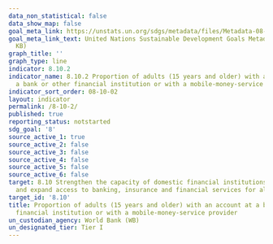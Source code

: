 ```yaml
---
data_non_statistical: false
data_show_map: false
goal_meta_link: https://unstats.un.org/sdgs/metadata/files/Metadata-08-10-02.pdf
goal_meta_link_text: United Nations Sustainable Development Goals Metadata (PDF 210
  KB)
graph_title: ''
graph_type: line
indicator: 8.10.2
indicator_name: 8.10.2 Proportion of adults (15 years and older) with an account at
  a bank or other financial institution or with a mobile-money-service provider
indicator_sort_order: 08-10-02
layout: indicator
permalink: /8-10-2/
published: true
reporting_status: notstarted
sdg_goal: '8'
source_active_1: true
source_active_2: false
source_active_3: false
source_active_4: false
source_active_5: false
source_active_6: false
target: 8.10 Strengthen the capacity of domestic financial institutions to encourage
  and expand access to banking, insurance and financial services for all
target_id: '8.10'
title: Proportion of adults (15 years and older) with an account at a bank or other
  financial institution or with a mobile-money-service provider
un_custodian_agency: World Bank (WB)
un_designated_tier: Tier I
---
```

